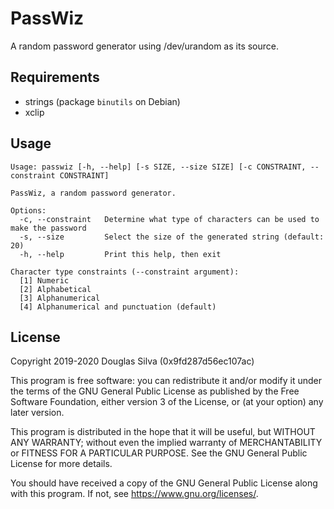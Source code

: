 # PassWiz
A random password generator using /dev/urandom as its source.

## Requirements
- strings (package `binutils` on Debian)
- xclip

## Usage
```
Usage: passwiz [-h, --help] [-s SIZE, --size SIZE] [-c CONSTRAINT, --constraint CONSTRAINT]

PassWiz, a random password generator.

Options:
  -c, --constraint   Determine what type of characters can be used to make the password
  -s, --size         Select the size of the generated string (default: 20)
  -h, --help         Print this help, then exit

Character type constraints (--constraint argument):
  [1] Numeric
  [2] Alphabetical
  [3] Alphanumerical
  [4] Alphanumerical and punctuation (default)
```

## License
Copyright 2019-2020 Douglas Silva (0x9fd287d56ec107ac)

This program is free software: you can redistribute it and/or modify
it under the terms of the GNU General Public License as published by
the Free Software Foundation, either version 3 of the License, or
(at your option) any later version.

This program is distributed in the hope that it will be useful,
but WITHOUT ANY WARRANTY; without even the implied warranty of
MERCHANTABILITY or FITNESS FOR A PARTICULAR PURPOSE.  See the
GNU General Public License for more details.

You should have received a copy of the GNU General Public License
along with this program.  If not, see <https://www.gnu.org/licenses/>.
